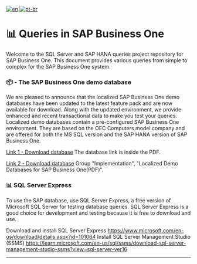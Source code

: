 [![en](https://img.shields.io/badge/lang-en-red.svg)](https://github.com/fbsdev/SQL-SAP-B1/blob/main/README.md)
[![pt-br](https://img.shields.io/badge/lang-pt--br-green.svg)](https://github.com/fbsdev/SQL-SAP-B1/blob/main/README.pt-br.md)

# 📊 Queries in SAP Business One

Welcome to the SQL Server and SAP HANA queries project repository for SAP Business One. 
This document provides various queries from simple to complex for the SAP Business One system.

### 📦 - The SAP Business One demo database
We are pleased to announce that the localized SAP Business One demo databases have been updated to the latest feature pack and are now available for download.
Along with the updated environment, we provide enhanced and recent transactional data to make you test your queries.
Localized demo databases contain a pre-configured SAP Business One environment. They are based on the OEC Computers model company and are offered for both the MS SQL version and the SAP HANA version of SAP Business One.

[Link 1 - Download database](https://community.sap.com/t5/enterprise-resource-planning-blogs-by-sap/localized-demo-databases-now-available-for-sap-business-one-10-0-fp-2011/ba-p/13488424)
The database link is inside the PDF.

[Link 2 - Download database](https://help.sap.com/docs/SAP_BUSINESS_ONE?locale=en-US) 
Group "Implementation", "Localized Demo Databases for SAP Business One(PDF)".

### 📊 SQL Server Express
To use the SAP database, use SQL Server Express, a free version of Microsoft SQL Server for testing database queries. SQL Server Express is a good choice for development and testing because it is free to download and use.

Download and install SQL Server Express https://www.microsoft.com/en-us/download/details.aspx?id=101064
Install SQL Server Management Studio (SSMS) https://learn.microsoft.com/en-us/sql/ssms/download-sql-server-management-studio-ssms?view=sql-server-ver16

---